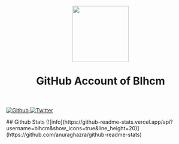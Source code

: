 <h1 align="center">
  <br>
  <a href="https://www.blhcm.top" alt="logo" ><img src="https://cdn.jsdelivr.net/gh/blhcm/blhcm/icon.png" width="150" /></a>
  <br><br>
  GitHub Account of Blhcm
  <br><br>
</h1>
<p>
  <a href="https://github.com/blhcm" target="_blank">
    <img alt="Github" src="https://img.shields.io/badge/GitHub-blhcm-%2312100E.svg?logo=Github&logoColor=white" />
  </a>
  <a href="https://twitter.com/@blhcm" target="_blank">
    <img alt="Twitter" src="https://img.shields.io/badge/Twitter-blhcm-%2312100E.svg?logo=Twitter&logoColor=white" />
  </a>
</p>
## Github Stats
[![info](https://github-readme-stats.vercel.app/api?username=blhcm&show_icons=true&line_height=20)](https://github.com/anuraghazra/github-readme-stats)

